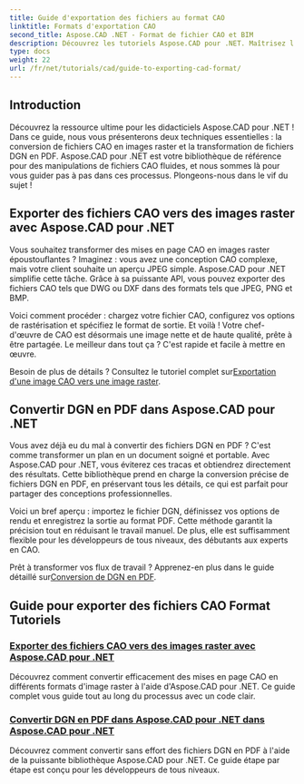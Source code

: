 ```yaml
---
title: Guide d'exportation des fichiers au format CAO
linktitle: Formats d'exportation CAO
second_title: Aspose.CAD .NET - Format de fichier CAO et BIM
description: Découvrez les tutoriels Aspose.CAD pour .NET. Maîtrisez l'exportation de fichiers CAO, la conversion de fichiers CAO en images raster et la transformation de fichiers DGN en PDF sans effort.
type: docs
weight: 22
url: /fr/net/tutorials/cad/guide-to-exporting-cad-format/
---
```

## Introduction

Découvrez la ressource ultime pour les didacticiels Aspose.CAD pour .NET ! Dans ce guide, nous vous présenterons deux techniques essentielles : la conversion de fichiers CAO en images raster et la transformation de fichiers DGN en PDF. Aspose.CAD pour .NET est votre bibliothèque de référence pour des manipulations de fichiers CAO fluides, et nous sommes là pour vous guider pas à pas dans ces processus. Plongeons-nous dans le vif du sujet !

## Exporter des fichiers CAO vers des images raster avec Aspose.CAD pour .NET  
Vous souhaitez transformer des mises en page CAO en images raster époustouflantes ? Imaginez : vous avez une conception CAO complexe, mais votre client souhaite un aperçu JPEG simple. Aspose.CAD pour .NET simplifie cette tâche. Grâce à sa puissante API, vous pouvez exporter des fichiers CAO tels que DWG ou DXF dans des formats tels que JPEG, PNG et BMP.  

Voici comment procéder : chargez votre fichier CAO, configurez vos options de rastérisation et spécifiez le format de sortie. Et voilà ! Votre chef-d'œuvre de CAO est désormais une image nette et de haute qualité, prête à être partagée. Le meilleur dans tout ça ? C'est rapide et facile à mettre en œuvre.  

 Besoin de plus de détails ? Consultez le tutoriel complet sur[Exportation d'une image CAO vers une image raster](./export-cad-to-raster-image-conversion/).  

## Convertir DGN en PDF dans Aspose.CAD pour .NET  
Vous avez déjà eu du mal à convertir des fichiers DGN en PDF ? C'est comme transformer un plan en un document soigné et portable. Avec Aspose.CAD pour .NET, vous éviterez ces tracas et obtiendrez directement des résultats. Cette bibliothèque prend en charge la conversion précise de fichiers DGN en PDF, en préservant tous les détails, ce qui est parfait pour partager des conceptions professionnelles.  

Voici un bref aperçu : importez le fichier DGN, définissez vos options de rendu et enregistrez la sortie au format PDF. Cette méthode garantit la précision tout en réduisant le travail manuel. De plus, elle est suffisamment flexible pour les développeurs de tous niveaux, des débutants aux experts en CAO.  

Prêt à transformer vos flux de travail ? Apprenez-en plus dans le guide détaillé sur[Conversion de DGN en PDF](./convert-dgn-to-pdf/).  

## Guide pour exporter des fichiers CAO Format Tutoriels
### [Exporter des fichiers CAO vers des images raster avec Aspose.CAD pour .NET](./export-cad-to-raster-image-conversion/)
Découvrez comment convertir efficacement des mises en page CAO en différents formats d'image raster à l'aide d'Aspose.CAD pour .NET. Ce guide complet vous guide tout au long du processus avec un code clair.
### [Convertir DGN en PDF dans Aspose.CAD pour .NET dans Aspose.CAD pour .NET](./convert-dgn-to-pdf/)
Découvrez comment convertir sans effort des fichiers DGN en PDF à l'aide de la puissante bibliothèque Aspose.CAD pour .NET. Ce guide étape par étape est conçu pour les développeurs de tous niveaux.